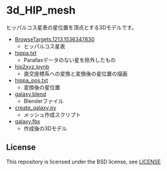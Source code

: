 # 3d_HIP_mesh
ヒッパルコス星表の星位置を頂点とする3Dモデルです。

* [BrowseTargets.1213.1536347830](./BrowseTargets.1213.1536347830)
  * ヒッパルコス星表
* [hippa.txt](./hippa.txt)
  * Parallaxデータのない星を除外したもの
* [hip2xyz.ipynb](./hip2xyz.ipynb)
  * 直交座標系への変換と変換後の星位置の描画
* [hippa_pos.txt](./hippa_pos.txt)
  * 変換後の星位置
* [galaxy.blend](./galaxy.blend)
  * Blenderファイル
* [create_galaxy.py](./create_galaxy.py)
  * メッシュ作成スクリプト
* [galaxy.fbx](./galaxy.fbx)
  * 作成後の3Dモデル

## License
This repository is licensed under the BSD license, see [LICENSE](./LICENSE)
